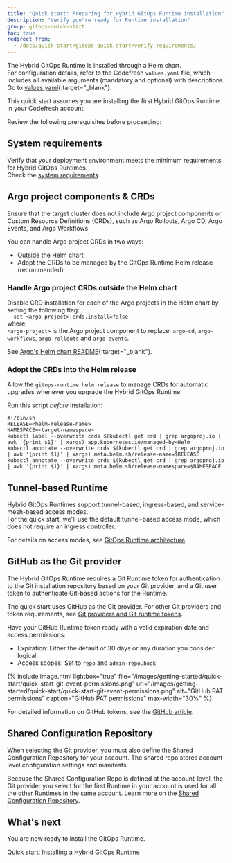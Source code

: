 ```yaml
---
title: "Quick start: Preparing for Hybrid GitOps Runtime installation"
description: "Verify you're ready for Runtime installation"
group: gitops-quick-start
toc: true
redirect_from:
  - /docs/quick-start/gitops-quick-start/verify-requirements/
---
```




The Hybrid GitOps Runtime is installed through a Helm chart.  
For configuration details, refer to the Codefresh `values.yaml` file, which includes all available arguments (mandatory and optional) with descriptions. Go to [values.yaml](https://github.com/codefresh-io/gitops-runtime-helm/blob/main/charts/gitops-runtime/){:target="\_blank"}. 

This quick start assumes you are installing the first Hybrid GitOps Runtime in your Codefresh account. 

Review the following prerequisites before proceeding:


## System requirements 
Verify that your deployment environment meets the minimum requirements for Hybrid GitOps Runtimes.  
Check the [system requirements]({{site.baseurl}}/docs/installation/gitops/hybrid-gitops-helm-installation/#minimum-system-requirements).  

## Argo project components & CRDs
Ensure that the target cluster does not include Argo project components or Custom Resource Definitions (CRDs), such as Argo Rollouts, Argo CD, Argo Events, and Argo Workflows.  

You can handle Argo project CRDs in two ways:
* Outside the Helm chart
* Adopt the CRDs to be managed by the GitOps Runtime Helm release (recommended)

### Handle Argo project CRDs outside the Helm chart

Disable CRD installation for each of the Argo projects in the Helm chart by setting the following flag:<br>
  `--set <argo-project>.crds.install=false`<br>
  where:<br>
  `<argo-project>` is the Argo project component to replace: `argo-cd`, `argo-workflows`, `argo-rollouts` and `argo-events`.

See [Argo's Helm chart README](https://github.com/argoproj/argo-helm/blob/main/README.md){:target="\_blank"}.

### Adopt the CRDs into the Helm release
Allow the `gitops-runtime helm release` to manage CRDs for automatic upgrades whenever you upgrade the Hybrid GitOps Runtime.

Run this script _before_ installation:

```
#!/bin/sh
RELEASE=<helm-release-name>
NAMESPACE=<target-namespace>
kubectl label --overwrite crds $(kubectl get crd | grep argoproj.io | awk '{print $1}' | xargs) app.kubernetes.io/managed-by=Helm
kubectl annotate --overwrite crds $(kubectl get crd | grep argoproj.io | awk '{print $1}' | xargs) meta.helm.sh/release-name=$RELEASE
kubectl annotate --overwrite crds $(kubectl get crd | grep argoproj.io | awk '{print $1}' | xargs) meta.helm.sh/release-namespace=$NAMESPACE
```

## Tunnel-based Runtime
Hybrid GitOps Runtimes support tunnel-based, ingress-based, and service-mesh-based access modes.    
For the quick start, we'll use the default tunnel-based access mode, which does not require an ingress controller.  

For details on access modes, see [GitOps Runtime architecture]({{site.baseurl}}/docs/installation/gitops/runtime-architecture/).

## GitHub as the Git provider  
The Hybrid GitOps Runtime requires a Git Runtime token for authentication to the Git installation repository based on your Git provider, and a Git user token to authenticate Git-based actions for the Runtime.  

The quick start uses GitHub as the Git provider. For other Git providers and token requirements, see [Git providers and Git runtime tokens]({{site.baseurl}}/docs/security/git-tokens/#git-runtime-token-scopes).  

Have your GitHub Runtime token ready with a valid expiration date and access permissions:
  * Expiration: Either the default of 30 days or any duration you consider logical.
  * Access scopes: Set to `repo` and `admin-repo.hook`

  {% include 
   image.html 
   lightbox="true" 
   file="/images/getting-started/quick-start/quick-start-git-event-permissions.png" 
   url="/images/getting-started/quick-start/quick-start-git-event-permissions.png" 
   alt="GitHub PAT permissions" 
   caption="GitHub PAT permissions"
   max-width="30%" 
   %}  

For detailed information on GitHub tokens, see the [GitHub article](https://docs.github.com/en/authentication/keeping-your-account-and-data-secure/creating-a-personal-access-token).

## Shared Configuration Repository
When selecting the Git provider, you must also define the Shared Configuration Repository for your account. The shared repo stores account-level configuration settings and manifests.

Because the Shared Configuration Repo is defined at the account-level, the Git provider you select for the first Runtime in your account is used for all the other Runtimes in the same account. 
Learn more on the [Shared Configuration Repository]({{site.baseurl}}/docs/installation/gitops/shared-configuration/).



## What's next
You are now ready to install the GitOps Runtime.

[Quick start: Installing a Hybrid GitOps Runtime]({{site.baseurl}}/docs/quick-start/gitops-quick-start/runtime/)
